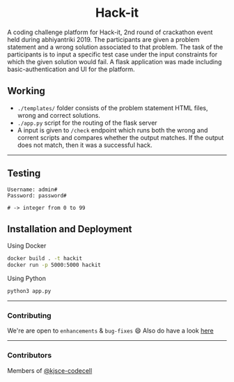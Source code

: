 <div align='center'>
  

# Hack-it

</div>

A coding challenge platform for Hack-it, 2nd round of crackathon event held during abhiyantriki 2019. The participants are given a problem statement and a wrong solution associated to that problem. The task of the participants is to input a specific test case under the input constraints for which the given solution would fail. A flask application was made including basic-authentication and UI for the platform.

## Working

* `./templates/` folder consists of the problem statement HTML files, wrong and correct solutions.
* `./app.py` script for the routing of the flask server
* A input is given to `/check` endpoint which runs both the wrong and corrent scripts and compares whether the output matches. If the output does not match, then it was a successful hack.

------------------------------------------

## Testing

``` 
Username: admin#
Password: password#

# -> integer from 0 to 99
```

## Installation and Deployment

Using Docker

``` sh
docker build . -t hackit
docker run -p 5000:5000 hackit
```

Using Python

``` python
python3 app.py
```

------------------------------------------

### Contributing

 We're are open to `enhancements` & `bug-fixes` :smile: Also do have a look [here](./CONTRIBUTING.md)

------------------------------------------

### Contributors

Members of [@kjsce-codecell](https://github.com/kjsce-codecell)
